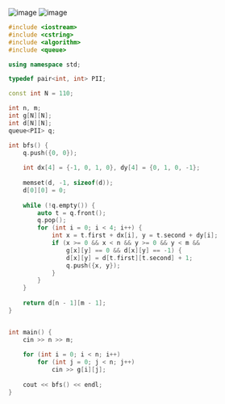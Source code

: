 ![image](https://cdn.jsdelivr.net/gh/XmchxUp/cloudimg@master/20220310/image.xi3nxqtw9jk.webp)
![image](https://cdn.jsdelivr.net/gh/XmchxUp/cloudimg@master/20220310/image.2l6ah43zrns0.webp)

```c++
#include <iostream>
#include <cstring>
#include <algorithm>
#include <queue>

using namespace std;

typedef pair<int, int> PII;

const int N = 110;

int n, m;
int g[N][N];
int d[N][N];
queue<PII> q;

int bfs() {
    q.push({0, 0});
    
    int dx[4] = {-1, 0, 1, 0}, dy[4] = {0, 1, 0, -1};
    
    memset(d, -1, sizeof(d));
    d[0][0] = 0;
    
    while (!q.empty()) {
        auto t = q.front();
        q.pop();
        for (int i = 0; i < 4; i++) {
            int x = t.first + dx[i], y = t.second + dy[i];
            if (x >= 0 && x < n && y >= 0 && y < m &&
                g[x][y] == 0 && d[x][y] == -1) {
                d[x][y] = d[t.first][t.second] + 1;
                q.push({x, y});
            }
        }
    }
    
    return d[n - 1][m - 1];
}


int main() {
    cin >> n >> m;
    
    for (int i = 0; i < n; i++)
        for (int j = 0; j < n; j++)
            cin >> g[i][j];
    
    cout << bfs() << endl;
}
```